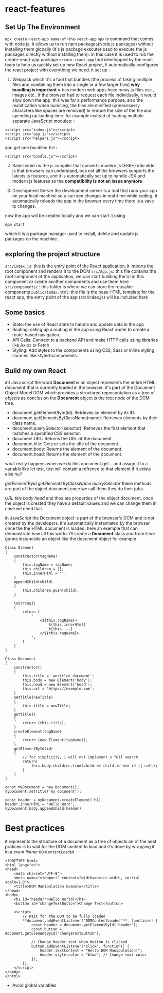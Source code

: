# react-features

## Set Up The Environment

```npx create-react-app name-of-the-react-app```
```npx``` is command that comes with node js, it allows us to run npm packages(Node.js packages) without installing them globally (it's js package executer used to execute the js packages directly without installing them).
in this case it is used to rub the create-react-app package
```create-react-app``` tool developped by the react team to help us quickly set up new React project, it automatically configures the react project with everything we need.
it set up :
1. Webpack
which it's a tool that bundles (the process of taking multiple files and combining them into a single or a few larger files) **why bundling is important >** bcs modern web apps have many js files css , images etc.. if the browser had to request each file individually, it would slow down the app. this was for a performance purpose, also the manification when bundling, the files are minified (unnecessery characters like spaces are removed) to reduce the size of the file and speeding up loading time.
for example instead of loading multiple separate JavaScript modules: :
```
<script src="index.js"></script>
<script src="app.js"></script>
<script src="helpers.js"></script>
```
you get one bundlled file :
```
<script src="bundle.js"></script>
```
2. Babel
which is the js compiler that converts modern js (ES6+) into older js that browsers can understand, bcs not all the browsers supports the latests js features, and it is automatically set up to handle JSX and modern js features so the **compatibility is not an issue anymore**.

3. Development Server
the development server is a tool that runs your app on your local machine so u can see changes in real-time while coding, it automatically reloads the app in the browser every time there is a save to changes.

now the app will be created locally and we can start it using 
```
npm start
```
which it is a package manager used to install, delete and update js packages on the machine.

## exploring the project structure

```src/index.js```: this is the entry point of the React application, it imports the root component and renders it to the DOM
```src/App.js```: this file contains the root component of the application, we can start building the UI in this component or create another components and use them here
```src/components/``` : this folder is where we can store the reusable components
```public/index.html```: this file is the base HTML template for the react app, the entry point of the app (src/index.js) will be included here

## Some basics
- State: the use of React state to handle and update data in the app
- Routing: seting up a routing in the app using React router to create a route-based navigation.
- API Calls: Connect to a backend API and make HTTP calls using libraries like Axios or Fetch
- Styling: Add styles to the components using CSS, Sass or inline styling libraries like styled-components.

<!-- ## Start with functional Components -->
## Build my own React

int Java script the word **Document** is an object represents the entire HTML document that is currently loaded in the browser.
it's part of the Document Object Model DOM which provides a structured representation as a tree of *objects* 
as conclusion the **Document** object is the root node of the DOM tree.

- document.getElementById(id): Retrieves an element by its ID.
- document.getElementsByClassName(name): Retrieves elements by their class name.
- document.querySelector(selector): Retrieves the first element that matches a specified CSS selector.
- document.URL: Returns the URL of the document.
- document.title: Gets or sets the title of the document.
- document.body: Returns the <body> element of the document.
- document.head: Returns the <head> element of the document.

what really happens when we do this document.get... and assign it to a variable like let *test*, test will contain a refrence to that element if it exists else *null*

*getElementById* *getElementsByClassName* *querySelector* these methods are part of the object document once we call them they do their jobs.

*URL* *title* *body* *head* and thes are properties of the object document, once the object is created they have a default values and we can change them in case we need that.

in JavaScript the Document object is part of the browser's DOM and is not created by the developers, it's automatically instantiated by the browser once the the HTML document is loaded.
here an exemple that can demonstrate how all this works
i'll create a **Document** class and from it we gonna instanciate an object like the document object
for example :
```
Class Element
{
    constructor(tagName)
    {
        this.tagName = tagName;
        this.children = [];
        this.innerHtml = '';
    }
    appendChild(child)
    {
        this.children.push(child);
    }

    toString()
    {
        return (
            '
                <${this.tagName}>
                    ${this.innerHtml}
                    ${this....}
                </${this.tagName}>
            ';
        )
    }
}

Class Document
{
    constructor()
    {
        this.title = 'untitled document';
        this.body = new Element('body');
        this.head = new Element('head');
        this.url = 'https://exemple.com';
    }
    setTitle(newTitle)
    {
        this.title = newTitle;
    }
    getTitle()
    {
        return (this.title);
    }
    createElement(tagName)
    {
        return (new Element(tagName));
    }
    getElementById(id)
    {
        // for simplicity, i will not implement a full search
        return(
            this.body.children.find(child => child.id === id || null);
        )
    }
}

const myDocument = new Document();
myDocument.setTitle('my document');

const header = myDocument.createElement('h1);
header.innerHTML = 'Hello Word';
myDocument.body.appendChild(header)

```

# Best practices
it represents the structure of a document as a tree of objects on of the best pratices is to wait for the DOM content to load and it's done by wrapping it in a *event listner*
```DOMContentLoaded```
```
<!DOCTYPE html>
<html lang="en">
<head>
    <meta charset="UTF-8">
    <meta name="viewport" content="width=device-width, initial-scale=1.0">
    <title>DOM Manipulation Example</title>
</head>
<body>
    <h1 id="header">Hello World!</h1>
    <button id="changeTextButton">Change Text</button>

    <script>
        // Wait for the DOM to be fully loaded
        **document.addEventListener('DOMContentLoaded'**, function() {
            const header = document.getElementById('header');
            const button = document.getElementById('changeTextButton');

            // Change header text when button is clicked
            button.addEventListener('click', function() {
                header.textContent = "Hello DOM Manipulation!";
                header.style.color = "blue"; // Change text color
            });
        });
    </script>
</body>
</html>
```
- Avoid global variables